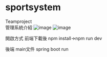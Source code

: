 # sportsystem
Teamproject<br>
管理系統介紹
![image](https://github.com/user-attachments/assets/8e759cff-afd2-42b0-b19f-0b1de0f79bc5)
![image](https://github.com/user-attachments/assets/a764f854-a353-460a-ad4e-56cb42df984c)

開啟方式
前端下載後 npm install->npm run dev


後端  main文件 spring boot run



